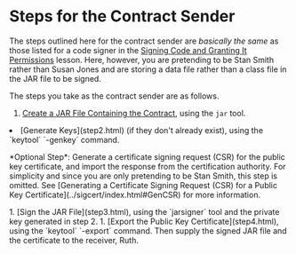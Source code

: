 
# Steps for the Contract Sender

The steps outlined here for the contract sender are *basically the same* as those listed for a code signer in the 
[Signing Code and Granting It Permissions](../toolsign/index.html) lesson. Here, however, you are pretending to be Stan Smith rather than Susan Jones and are storing a data file rather than a class file in the JAR file to be signed.

The steps you take as the contract sender are as follows.

1. [Create a JAR File Containing the Contract](step1.html), using the `jar` tool.
<li>[Generate Keys](step2.html) (if they don't already exist), using the `keytool` `-genkey` command.
<p>*Optional Step*: Generate a certificate signing request (CSR) for the public key certificate, and import the response from the certification authority. For simplicity and since you are only pretending to be Stan Smith, this step is omitted. See 
[Generating a Certificate Signing Request (CSR) for a Public Key Certificate](../sigcert/index.html#GenCSR) for more information.</p>
</li>
1. [Sign the JAR File](step3.html), using the `jarsigner` tool and the private key generated in step 2.
1. [Export the Public Key Certificate](step4.html), using the `keytool` `-export` command. Then supply the signed JAR file and the certificate to the receiver, Ruth.
